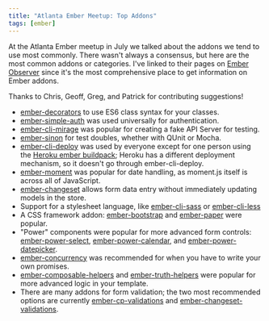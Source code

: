 ```yaml
---
title: "Atlanta Ember Meetup: Top Addons"
tags: [ember]
---
```


At the Atlanta Ember meetup in July we talked about the addons we tend to use most commonly. There wasn't always a consensus, but here are the most common addons or categories. I've linked to their pages on [Ember Observer](https://www.emberobserver.com/) since it's the most comprehensive place to get information on Ember addons.

Thanks to Chris, Geoff, Greg, and Patrick for contributing suggestions!

- [ember-decorators](https://emberobserver.com/addons/ember-decorators) to use ES6 class syntax for your classes.
- [ember-simple-auth](https://www.emberobserver.com/addons/ember-simple-auth) was used universally for authentication.
- [ember-cli-mirage](https://www.emberobserver.com/addons/ember-cli-mirage) was popular for creating a fake API Server for testing.
- [ember-sinon](https://emberobserver.com/addons/ember-sinon) for test doubles, whether with QUnit or Mocha.
- [ember-cli-deploy](https://www.emberobserver.com/addons/ember-cli-deploy) was used by everyone except for one person using the [Heroku ember buildpack](https://github.com/heroku/heroku-buildpack-emberjs); Heroku has a different deployment mechanism, so it doesn't go through ember-cli-deploy.
- [ember-moment](https://www.emberobserver.com/addons/ember-moment) was popular for date handling, as moment.js itself is across all of JavaScript.
- [ember-changeset](https://www.emberobserver.com/addons/ember-changeset) allows form data entry without immediately updating models in the store.
- Support for a stylesheet language, like [ember-cli-sass](https://www.emberobserver.com/addons/ember-cli-sass) or [ember-cli-less](https://www.emberobserver.com/addons/ember-cli-less)
- A CSS framework addon: [ember-bootstrap](https://www.emberobserver.com/addons/ember-bootstrap) and [ember-paper](https://www.emberobserver.com/addons/ember-paper) were popular.
- "Power" components were popular for more advanced form controls: [ember-power-select](https://www.emberobserver.com/addons/ember-power-select), [ember-power-calendar](https://www.emberobserver.com/addons/ember-power-calendar), and [ember-power-datepicker](https://www.emberobserver.com/addons/ember-power-datepicker).
- [ember-concurrency](https://www.emberobserver.com/addons/ember-power-select) was recommended for when you have to write your own promises.
- [ember-composable-helpers](https://www.emberobserver.com/addons/ember-composable-helpers) and [ember-truth-helpers](https://www.emberobserver.com/addons/ember-truth-helpers) were popular for more advanced logic in your template.
- There are many addons for form validation; the two most recommended options are currently [ember-cp-validations](https://www.emberobserver.com/addons/ember-cp-validations) and [ember-changeset-validations](https://www.emberobserver.com/addons/ember-changeset-validations).
